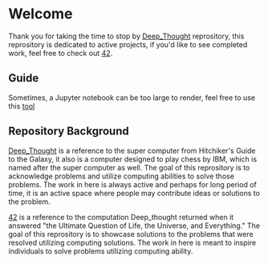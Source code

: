 # Welcome
Thank you for taking the time to stop by [Deep_Thought](https://github.com/MartyMcData/Deep_Thought) reprository, this reprository is dedicated to active projects,
if you'd like to see completed work, feel free to check out [42](https://github.com/MartyMcData/42).

## Guide
Sometimes, a Jupyter notebook can be too large to render, feel free to use this [tool](https://nbviewer.jupyter.org/)

## Repository Background

[Deep_Thought](https://github.com/MartyMcData/Deep_Thought)
is a reference to the super computer from Hitchiker's Guide to the Galaxy, it also is a computer designed to play chess by IBM,
which is named after the super computer as well. The goal of this reprository is to acknowledge problems and utilize computing
abilities to solve those problems. The work in here is always active and perhaps for long period of time, it is an active 
space where people may contribute ideas or solutions to the problem.

[42](https://github.com/MartyMcData/42)
is a reference to the computation Deep_thought returned when it answered "the Ultimate Question of Life, 
the Universe, and Everything." The goal of this reprository is to showcase solutions to the problems that were resolved utilizing
computing solutions. The work in here is meant to inspire individuals to solve problems utilizing computing ability.
